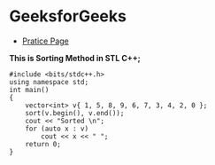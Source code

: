 # GeeksforGeeks
- [Pratice Page](https://practice.geeksforgeeks.org/topic-tags/?ref=shm)


**This is Sorting Method in STL C++;**
```
#include <bits/stdc++.h>
using namespace std;
int main()
{
    vector<int> v{ 1, 5, 8, 9, 6, 7, 3, 4, 2, 0 };
    sort(v.begin(), v.end());
    cout << "Sorted \n";
    for (auto x : v)
        cout << x << " ";
    return 0;
}
```
